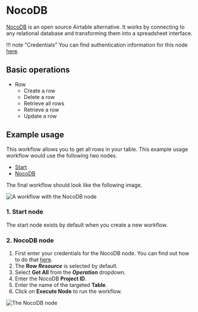 # NocoDB

[NocoDB](https://www.nocodb.com/) is an open source Airtable alternative. It works by connecting to any relational database and transforming them into a spreadsheet interface.

!!! note "Credentials"
    You can find authentication information for this node [here](/integrations/credentials/nocoDb/).


## Basic operations

* Row
    * Create a row
    * Delete a row
    * Retrieve all rows
    * Retrieve a row
    * Update a row

## Example usage

This workflow allows you to get all rows in your table. This example usage workflow would use the following two nodes.
- [Start](/integrations/core-nodes/n8n-nodes-base.start/)
- [NocoDB]()

The final workflow should look like the following image.

![A workflow with the NocoDB node](/_images/integrations/nodes/nocodb/workflow.png)

### 1. Start node

The start node exists by default when you create a new workflow.

### 2. NocoDB node

1. First enter your credentials for the NocoDB node. You can find out how to do that [here](/integrations/credentials/nocoDb/).
2. The **Row** ***Resource*** is selected by default.
3. Select **Get All** from the ***Operation*** dropdown.
4. Enter the NocoDB **Project ID**.
5. Enter the name of the targeted **Table**.
6. Click on **Execute Node** to run the workflow.

![The NocoDB node](/_images/integrations/nodes/nocodb/nocodb_node.png)
